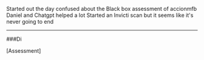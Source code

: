 Started out the day confused about the Black box assessment of accionmfb
Daniel and Chatgpt helped a lot
Started an Invicti scan but it seems like it's never going to end

---

###Di

[Assessment]



